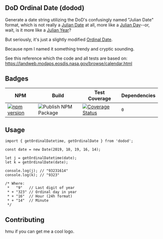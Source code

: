 ## DoD Ordinal Date (dodod)

Generate a date string utilizing the DoD's confusingly named "Julian Date" format, which is not really a [Julian Date]() at all, more like a [Julian Day](https://en.wikipedia.org/wiki/Julian_day)--or, wait, is it more like a [Julian Year](https://en.wikipedia.org/wiki/Julian_year_(astronomy))?

But seriously, it's just a slightly modified [Ordinal Date](https://en.wikipedia.org/wiki/Ordinal_date).

Because npm I named it something trendy and cryptic sounding.

See this reference which the code and all tests are based on: https://landweb.modaps.eosdis.nasa.gov/browse/calendar.html

## Badges

NPM | Build | Test Coverage | Dependencies
--- | --- | --- | ---
| [![npm version](https://badge.fury.io/js/dodod.svg)](https://www.npmjs.com/package/dodod) | ![Publish NPM Package](https://github.com/nearwood/dodod/workflows/Node.js%20Package/badge.svg) | [![Coverage Status](https://coveralls.io/repos/github/nearwood/dodod/badge.svg?branch=master)](https://coveralls.io/github/nearwood/dodod?branch=master) | `0`

## Usage

```
import { getOrdinalDatetime, getOrdinalDate } from 'dodod';

const date = new Date(2019, 10, 19, 16, 14);

let j = getOrdinalDatetime(date);
let k = getOrdinalDate(date);

console.log(j); // "93231614"
console.log(k); // "9323"

/* Where:
 *   "9"   // Last digit of year
 * + "323" // Ordinal day in year
 * + "16"  // Hour (24h format)
 * + "14"  // Minute
 */
```

## Contributing

hmu if you can get me a cool logo.
